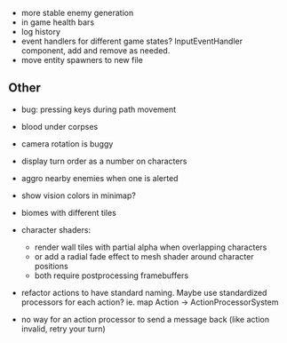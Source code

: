- more stable enemy generation
- in game health bars
- log history
- event handlers for different game states? InputEventHandler component, add and remove as needed.
- move entity spawners to new file

## Other
- bug: pressing keys during path movement
- blood under corpses
- camera rotation is buggy
- display turn order as a number on characters
- aggro nearby enemies when one is alerted
- show vision colors in minimap?
- biomes with different tiles
- character shaders:
  - render wall tiles with partial alpha when overlapping characters
  - or add a radial fade effect to mesh shader around character positions
  - both require postprocessing framebuffers

- refactor actions to have standard naming. Maybe use standardized processors for each action? ie. map Action -> ActionProcessorSystem
- no way for an action processor to send a message back (like action invalid, retry your turn)